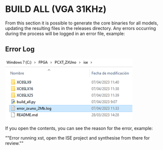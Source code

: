 # BUILD ALL (VGA 31KHz)

From this section it is possible to generate the core binaries for all models, updating the resulting files in the releases directory. Any errors occurring during the process will be logged in an error file, example:

## Error Log

![Error Log](../../doc/img/errors_all.png)

If you open the contents, you can see the reason for the error, example:

""Error running xst, open the ISE project and synthesise from there for review.""
